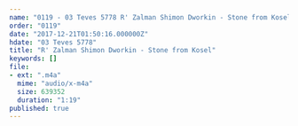 ```yaml
---
name: "0119 - 03 Teves 5778 R' Zalman Shimon Dworkin - Stone from Kosel"
order: "0119"
date: "2017-12-21T01:50:16.000000Z"
hdate: "03 Teves 5778"
title: "R' Zalman Shimon Dworkin - Stone from Kosel"
keywords: []
file:
- ext: ".m4a"
  mime: "audio/x-m4a"
  size: 639352
  duration: "1:19"
published: true
---
```


